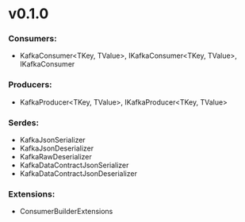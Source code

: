 ﻿# v0.1.0

### Consumers:
- KafkaConsumer<TKey, TValue>, IKafkaConsumer<TKey, TValue>, IKafkaConsumer

### Producers:
- KafkaProducer<TKey, TValue>, IKafkaProducer<TKey, TValue>

### Serdes:
- KafkaJsonSerializer
- KafkaJsonDeserializer
- KafkaRawDeserializer
- KafkaDataContractJsonSerializer
- KafkaDataContractJsonDeserializer

### Extensions:
- ConsumerBuilderExtensions